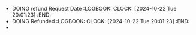 - DOING refund Request Date
  :LOGBOOK:
  CLOCK: [2024-10-22 Tue 20:01:23]
  :END:
- DOING Refunded
  :LOGBOOK:
  CLOCK: [2024-10-22 Tue 20:01:23]
  :END:
-